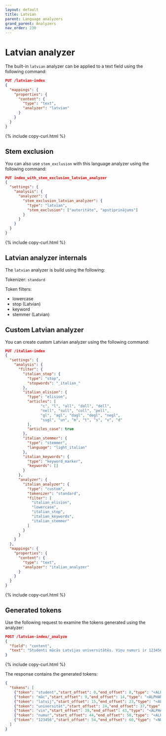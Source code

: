 ```yaml
---
layout: default
title: Latvian
parent: Language analyzers
grand_parent: Analyzers
nav_order: 230
---
```


# Latvian analyzer

The built-in `latvian` analyzer can be applied to a text field using the following command:

```json
PUT /latvian-index
{
  "mappings": {
    "properties": {
      "content": {
        "type": "text",
        "analyzer": "latvian"
      }
    }
  }
}
```
{% include copy-curl.html %}

## Stem exclusion

You can also use `stem_exclusion` with this language analyzer using the following command:

```json
PUT index_with_stem_exclusion_latvian_analyzer
{
  "settings": {
    "analysis": {
      "analyzer": {
        "stem_exclusion_latvian_analyzer": {
          "type": "latvian",
          "stem_exclusion": ["autoritāte", "apstiprinājums"]
        }
      }
    }
  }
}
```
{% include copy-curl.html %}

## Latvian analyzer internals

The `latvian` analyzer is build using the following:

Tokenizer: `standard`

Token filters:
- lowercase
- stop (Latvian)
- keyword
- stemmer (Latvian)

## Custom Latvian analyzer

You can create custom Latvian analyzer using the following command:

```json
PUT /italian-index
{
  "settings": {
    "analysis": {
      "filter": {
        "italian_stop": {
          "type": "stop",
          "stopwords": "_italian_"
        },
        "italian_elision": {
          "type": "elision",
          "articles": [
                "c", "l", "all", "dall", "dell",
                "nell", "sull", "coll", "pell",
                "gl", "agl", "dagl", "degl", "negl",
                "sugl", "un", "m", "t", "s", "v", "d"
          ],
          "articles_case": true
        },
        "italian_stemmer": {
          "type": "stemmer",
          "language": "light_italian"
        },
        "italian_keywords": {
          "type": "keyword_marker",
          "keywords": []
        }
      },
      "analyzer": {
        "italian_analyzer": {
          "type": "custom",
          "tokenizer": "standard",
          "filter": [
            "italian_elision",
            "lowercase",
            "italian_stop",
            "italian_keywords",
            "italian_stemmer"
          ]
        }
      }
    }
  },
  "mappings": {
    "properties": {
      "content": {
        "type": "text",
        "analyzer": "italian_analyzer"
      }
    }
  }
}
```
{% include copy-curl.html %}

## Generated tokens

Use the following request to examine the tokens generated using the analyzer:

```json
POST /latvian-index/_analyze
{
  "field": "content",
  "text": "Studenti mācās Latvijas universitātēs. Viņu numuri ir 123456."
}
```
{% include copy-curl.html %}

The response contains the generated tokens:

```json
{
  "tokens": [
    {"token": "student","start_offset": 0,"end_offset": 8,"type": "<ALPHANUM>","position": 0},
    {"token": "māc","start_offset": 9,"end_offset": 14,"type": "<ALPHANUM>","position": 1},
    {"token": "latvij","start_offset": 15,"end_offset": 23,"type": "<ALPHANUM>","position": 2},
    {"token": "universitāt","start_offset": 24,"end_offset": 37,"type": "<ALPHANUM>","position": 3},
    {"token": "vin","start_offset": 39,"end_offset": 43,"type": "<ALPHANUM>","position": 4},
    {"token": "numur","start_offset": 44,"end_offset": 50,"type": "<ALPHANUM>","position": 5},
    {"token": "123456","start_offset": 54,"end_offset": 60,"type": "<NUM>","position": 7}
  ]
}
```